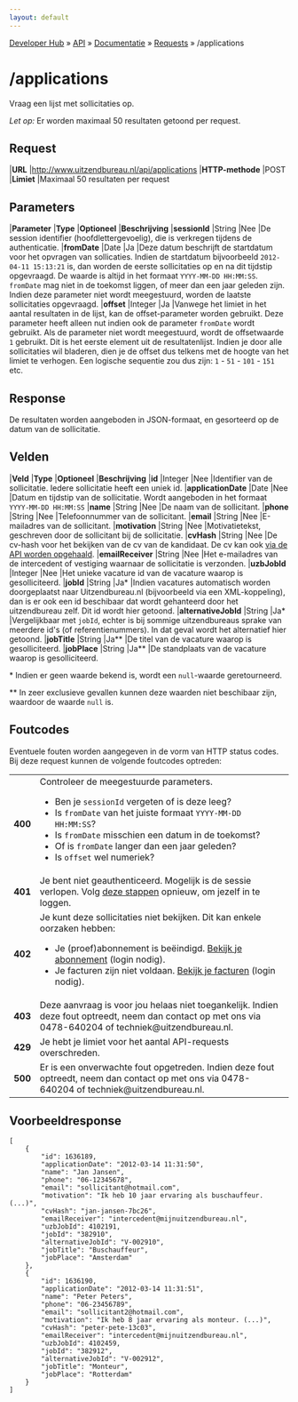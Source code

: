 ```yaml
---
layout: default
---
```


[Developer Hub](/) &raquo; [API](/api) &raquo; [Documentatie](/api/doc.html) &raquo; [Requests](/api/requests) &raquo; /applications

# /applications

Vraag een lijst met sollicitaties op.

_Let op:_ Er worden maximaal 50 resultaten getoond per request.

## Request

|**URL**          |http://www.uitzendbureau.nl/api/applications
|**HTTP-methode** |POST
|**Limiet**       |Maximaal 50 resultaten per request

## Parameters

|**Parameter** |**Type** |**Optioneel** |**Beschrijving**
|**sessionId** |String   |Nee           |De session identifier (hoofdlettergevoelig), die is verkregen tijdens de authenticatie.
|**fromDate**  |Date     |Ja            |Deze datum beschrijft de startdatum voor het opvragen van sollicaties. Indien de startdatum bijvoorbeeld `2012-04-11 15:13:21` is, dan worden de eerste sollicitaties op en na dit tijdstip opgevraagd. De waarde is altijd in het formaat `YYYY-MM-DD HH:MM:SS`. `fromDate` mag niet in de toekomst liggen, of meer dan een jaar geleden zijn. Indien deze parameter niet wordt meegestuurd, worden de laatste sollicitaties opgevraagd.
|**offset**    |Integer  |Ja            |Vanwege het limiet in het aantal resultaten in de lijst, kan de offset-parameter worden gebruikt. Deze parameter heeft alleen nut indien ook de parameter `fromDate` wordt gebruikt. Als de parameter niet wordt meegestuurd, wordt de offsetwaarde `1` gebruikt. Dit is het eerste element uit de resultatenlijst. Indien je door alle sollicitaties wil bladeren, dien je de offset dus telkens met de hoogte van het limiet te verhogen. Een logische sequentie zou dus zijn: `1` - `51` - `101` - `151` etc.

## Response

De resultaten worden aangeboden in JSON-formaat, en gesorteerd op de datum van de sollicitatie.

## Velden

|**Veld**             |**Type** |**Optioneel** |**Beschrijving**
|**id**               |Integer  |Nee           |Identifier van de sollicitatie. Iedere sollicitatie heeft een uniek id.
|**applicationDate**  |Date     |Nee           |Datum en tijdstip van de sollicitatie. Wordt aangeboden in het formaat `YYYY-MM-DD HH:MM:SS`
|**name**             |String   |Nee           |De naam van de sollicitant.
|**phone**            |String   |Nee           |Telefoonnummer van de sollicitant.
|**email**            |String   |Nee           |E-mailadres van de sollicitant.
|**motivation**       |String   |Nee           |Motivatietekst, geschreven door de sollicitant bij de sollicitatie.
|**cvHash**           |String   |Nee           |De cv-hash voor het bekijken van de cv van de kandidaat. De cv kan ook [via de API worden opgehaald](/api/requests/applications/cv.html).
|**emailReceiver**    |String   |Nee           |Het e-mailadres van de intercedent of vestiging waarnaar de sollicitatie is verzonden.
|**uzbJobId**         |Integer  |Nee           |Het unieke vacature id van de vacature waarop is gesolliciteerd.
|**jobId**            |String   |Ja*           |Indien vacatures automatisch worden doorgeplaatst naar Uitzendbureau.nl (bijvoorbeeld via een XML-koppeling), dan is er ook een id beschibaar dat wordt gehanteerd door het uitzendbureau zelf. Dit id wordt hier getoond.
|**alternativeJobId** |String   |Ja*           |Vergelijkbaar met `jobId`, echter is bij sommige uitzendbureaus sprake van meerdere id&#39;s (of referentienummers). In dat geval wordt het alternatief hier getoond.
|**jobTitle**         |String   |Ja**          |De titel van de vacature waarop is gesolliciteerd.
|**jobPlace**         |String   |Ja**          |De standplaats van de vacature waarop is gesolliciteerd.

\* Indien er geen waarde bekend is, wordt een `null`-waarde geretourneerd.

** In zeer exclusieve gevallen kunnen deze waarden niet beschibaar zijn, waardoor de waarde `null` is.

## Foutcodes

Eventuele fouten worden aangegeven in de vorm van HTTP status codes. Bij deze request kunnen de volgende foutcodes optreden:

<table>
    <tbody>
        <tr>
            <td>
                <strong>400</strong>
            </td>
            <td>
                Controleer de meegestuurde parameters.
                <ul>
                    <li>Ben je <code>sessionId</code> vergeten of is deze leeg?</li>
                    <li>Is <code>fromDate</code> van het juiste formaat <code>YYYY-MM-DD HH:MM:SS</code>?</li>
                    <li>Is <code>fromDate</code> misschien een datum in de toekomst?</li>
                    <li>Of is <code>fromDate</code> langer dan een jaar geleden?</li>
                    <li>Is <code>offset</code> wel numeriek?</li>
                </ul>
            </td>
        </tr>
        <tr>
            <td>
                <strong>401</strong>
            </td>
            <td>
                Je bent niet geauthenticeerd. Mogelijk is de sessie verlopen. Volg <a href="/api/auth.html">deze stappen</a> opnieuw, om jezelf in te loggen.
            </td>
        </tr>
        <tr>
            <td>
                <strong>402</strong>
            </td>
            <td>
                Je kunt deze sollicitaties niet bekijken. Dit kan enkele oorzaken hebben:
                <ul>
                    <li>
                        Je (proef)abonnement is be&euml;indigd. <a href="http://uitzendbureau.nl/login/mijn-account">Bekijk je abonnement</a> (login nodig).
                    </li>
                    <li>
                        Je facturen zijn niet voldaan. <a href="http://uitzendbureau.nl/login/mijn-account/facturen">Bekijk je facturen</a> (login nodig).
                    </li>
                </ul>
            </td>
        </tr>
        <tr>
            <td>
                <strong>403</strong>
            </td>
            <td>
                Deze aanvraag is voor jou helaas niet toegankelijk. Indien deze fout optreedt, neem dan contact op met ons via 0478-640204 of
                techniek@uitzendbureau.nl.
            </td>
        </tr>
        <tr>
            <td>
                <strong>429</strong>
            </td>
            <td>
                Je hebt je limiet voor het aantal API-requests overschreden.
            </td>
        </tr>
        <tr>
            <td>
                <strong>500</strong>
            </td>
            <td>
                Er is een onverwachte fout opgetreden. Indien deze fout optreedt, neem dan contact op met ons via 0478-640204 of techniek@uitzendbureau.nl.
            </td>
        </tr>
    </tbody>
</table>

## Voorbeeldresponse

    [
        {
            "id": 1636189,
            "applicationDate": "2012-03-14 11:31:50",
            "name": "Jan Jansen",
            "phone": "06-12345678",
            "email": "sollicitant@hotmail.com",
            "motivation": "Ik heb 10 jaar ervaring als buschauffeur. (...)",
            "cvHash": "jan-jansen-7bc26",
            "emailReceiver": "intercedent@mijnuitzendbureau.nl",
            "uzbJobId": 4102191,
            "jobId": "382910",
            "alternativeJobId": "V-002910",
            "jobTitle": "Buschauffeur",
            "jobPlace": "Amsterdam"
        },
        {
            "id": 1636190,
            "applicationDate": "2012-03-14 11:31:51",
            "name": "Peter Peters",
            "phone": "06-23456789",
            "email": "sollicitant2@hotmail.com",
            "motivation": "Ik heb 8 jaar ervaring als monteur. (...)",
            "cvHash": "peter-pete-13c03",
            "emailReceiver": "intercedent@mijnuitzendbureau.nl",
            "uzbJobId": 4102459,
            "jobId": "382912",
            "alternativeJobId": "V-002912",
            "jobTitle": "Monteur",
            "jobPlace": "Rotterdam"
        }
    ]
